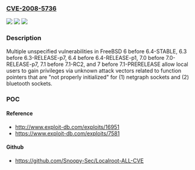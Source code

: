 ### [CVE-2008-5736](https://cve.mitre.org/cgi-bin/cvename.cgi?name=CVE-2008-5736)
![](https://img.shields.io/static/v1?label=Product&message=n%2Fa&color=blue)
![](https://img.shields.io/static/v1?label=Version&message=n%2Fa&color=blue)
![](https://img.shields.io/static/v1?label=Vulnerability&message=n%2Fa&color=brighgreen)

### Description

Multiple unspecified vulnerabilities in FreeBSD 6 before 6.4-STABLE, 6.3 before 6.3-RELEASE-p7, 6.4 before 6.4-RELEASE-p1, 7.0 before 7.0-RELEASE-p7, 7.1 before 7.1-RC2, and 7 before 7.1-PRERELEASE allow local users to gain privileges via unknown attack vectors related to function pointers that are "not properly initialized" for (1) netgraph sockets and (2) bluetooth sockets.

### POC

#### Reference
- http://www.exploit-db.com/exploits/16951
- https://www.exploit-db.com/exploits/7581

#### Github
- https://github.com/Snoopy-Sec/Localroot-ALL-CVE

